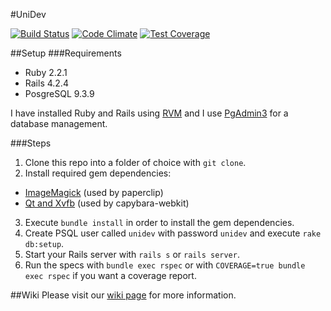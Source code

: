 #UniDev

[![Build Status](https://travis-ci.org/velichkoStoev/unidev.svg?branch=master)](https://travis-ci.org/velichkoStoev/unidev) [![Code Climate](https://codeclimate.com/github/velichkoStoev/unidev/badges/gpa.svg)](https://codeclimate.com/github/velichkoStoev/unidev) [![Test Coverage](https://codeclimate.com/github/velichkoStoev/unidev/badges/coverage.svg)](https://codeclimate.com/github/velichkoStoev/unidev/coverage)

##Setup 
###Requirements
- Ruby 2.2.1
- Rails 4.2.4
- PosgreSQL 9.3.9

I have installed Ruby and Rails using [RVM](https://rvm.io/) and I use [PgAdmin3](http://www.pgadmin.org/) for  a database management. 

###Steps 
1. Clone this repo into a folder of choice with ```git clone```.
2. Install required gem dependencies: 
  - [ImageMagick](https://github.com/thoughtbot/paperclip#image-processor) (used by paperclip)
  - [Qt and Xvfb](https://github.com/velichkoStoev/unidev/wiki/Setup-capybara-webkit) (used by capybara-webkit)
3. Execute ```bundle install``` in order to install the gem dependencies.
4. Create PSQL user called ```unidev``` with password ```unidev``` and execute ```rake db:setup```. 
5. Start your Rails server with ```rails s``` or ```rails server```.
6. Run the specs with ```bundle exec rspec``` or with ```COVERAGE=true bundle exec rspec``` if you want a coverage report. 

##Wiki
Please visit our [wiki page](https://github.com/velichkoStoev/unidev/wiki) for more information. 
